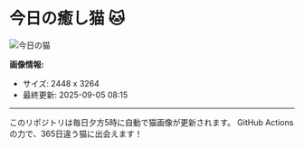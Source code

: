 # 今日の癒し猫 🐱

![今日の猫](https://cdn2.thecatapi.com/images/efj.jpg)

**画像情報:**
- サイズ: 2448 x 3264
- 最終更新: 2025-09-05 08:15

---

このリポジトリは毎日夕方5時に自動で猫画像が更新されます。
GitHub Actionsの力で、365日違う猫に出会えます！
